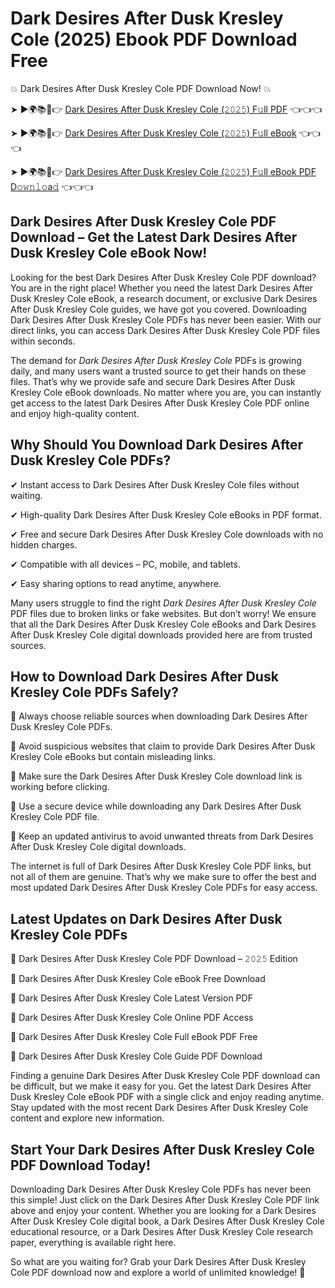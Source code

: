 # Dark Desires After Dusk Kresley Cole (2025) Ebook PDF Download Free

💥 Dark Desires After Dusk Kresley Cole PDF Download Now! 💥

➤ ►🌍📚📱👉 [Dark Desires After Dusk Kresley Cole (𝟸𝟶𝟸𝟻) F𝚞ll PDF](https://getpdf.xyz/dark-desires-after-dusk-kresley-cole) 👈👈👈


➤ ►🌍📚📱👉 [Dark Desires After Dusk Kresley Cole (𝟸𝟶𝟸𝟻) F𝚞ll eBook](https://getpdf.xyz/dark-desires-after-dusk-kresley-cole) 👈👈👈


➤ ►🌍📚📱👉 [Dark Desires After Dusk Kresley Cole (𝟸𝟶𝟸𝟻) F𝚞ll eBook PDF D𝚘𝚠𝚗𝚕𝚘a𝚍](https://getpdf.xyz/dark-desires-after-dusk-kresley-cole) 👈👈👈


## Dark Desires After Dusk Kresley Cole PDF Download – Get the Latest Dark Desires After Dusk Kresley Cole eBook Now!

Looking for the best Dark Desires After Dusk Kresley Cole PDF download? You are in the right place! Whether you need the latest Dark Desires After Dusk Kresley Cole eBook, a research document, or exclusive Dark Desires After Dusk Kresley Cole guides, we have got you covered. Downloading Dark Desires After Dusk Kresley Cole PDFs has never been easier. With our direct links, you can access Dark Desires After Dusk Kresley Cole PDF files within seconds.

The demand for *Dark Desires After Dusk Kresley Cole* PDFs is growing daily, and many users want a trusted source to get their hands on these files. That’s why we provide safe and secure Dark Desires After Dusk Kresley Cole eBook downloads. No matter where you are, you can instantly get access to the latest Dark Desires After Dusk Kresley Cole PDF online and enjoy high-quality content.

## Why Should You Download Dark Desires After Dusk Kresley Cole PDFs?

✔ Instant access to Dark Desires After Dusk Kresley Cole files without waiting.

✔ High-quality Dark Desires After Dusk Kresley Cole eBooks in PDF format.

✔ Free and secure Dark Desires After Dusk Kresley Cole downloads with no hidden charges.

✔ Compatible with all devices – PC, mobile, and tablets.

✔ Easy sharing options to read anytime, anywhere.

Many users struggle to find the right *Dark Desires After Dusk Kresley Cole* PDF files due to broken links or fake websites. But don’t worry! We ensure that all the Dark Desires After Dusk Kresley Cole eBooks and Dark Desires After Dusk Kresley Cole digital downloads provided here are from trusted sources.

## How to Download Dark Desires After Dusk Kresley Cole PDFs Safely?

📌 Always choose reliable sources when downloading Dark Desires After Dusk Kresley Cole PDFs.

📌 Avoid suspicious websites that claim to provide Dark Desires After Dusk Kresley Cole eBooks but contain misleading links.

📌 Make sure the Dark Desires After Dusk Kresley Cole download link is working before clicking.

📌 Use a secure device while downloading any Dark Desires After Dusk Kresley Cole PDF file.

📌 Keep an updated antivirus to avoid unwanted threats from Dark Desires After Dusk Kresley Cole digital downloads.

The internet is full of Dark Desires After Dusk Kresley Cole PDF links, but not all of them are genuine. That’s why we make sure to offer the best and most updated Dark Desires After Dusk Kresley Cole PDFs for easy access.

## Latest Updates on Dark Desires After Dusk Kresley Cole PDFs

🔹 Dark Desires After Dusk Kresley Cole PDF Download – 𝟸𝟶𝟸𝟻 Edition

🔹 Dark Desires After Dusk Kresley Cole eBook Free Download

🔹 Dark Desires After Dusk Kresley Cole Latest Version PDF

🔹 Dark Desires After Dusk Kresley Cole Online PDF Access

🔹 Dark Desires After Dusk Kresley Cole Full eBook PDF Free

🔹 Dark Desires After Dusk Kresley Cole Guide PDF Download

Finding a genuine Dark Desires After Dusk Kresley Cole PDF download can be difficult, but we make it easy for you. Get the latest Dark Desires After Dusk Kresley Cole eBook PDF with a single click and enjoy reading anytime. Stay updated with the most recent Dark Desires After Dusk Kresley Cole content and explore new information.

## Start Your Dark Desires After Dusk Kresley Cole PDF Download Today!

Downloading Dark Desires After Dusk Kresley Cole PDFs has never been this simple! Just click on the Dark Desires After Dusk Kresley Cole PDF link above and enjoy your content. Whether you are looking for a Dark Desires After Dusk Kresley Cole digital book, a Dark Desires After Dusk Kresley Cole educational resource, or a Dark Desires After Dusk Kresley Cole research paper, everything is available right here.

So what are you waiting for? Grab your Dark Desires After Dusk Kresley Cole PDF download now and explore a world of unlimited knowledge! 🚀